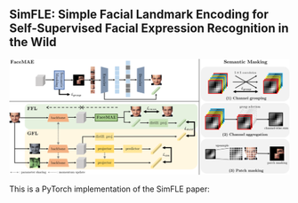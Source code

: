 ## SimFLE: Simple Facial Landmark Encoding for Self-Supervised Facial Expression Recognition in the Wild

<p align="center">
    <img width="1200" alt="simsiam" src="./src/architecture.png">
</p>

This is a PyTorch implementation of the SimFLE paper:
